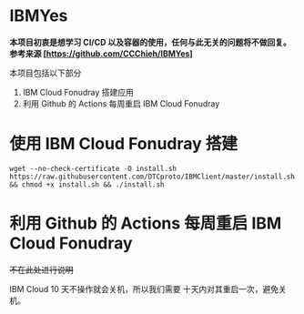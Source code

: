 # IBMYes

**本项目初衷是想学习 CI/CD 以及容器的使用，任何与此无关的问题将不做回复。**
**参考来源 [https://github.com/CCChieh/IBMYes]**

本项目包括以下部分

1. IBM Cloud Fonudray 搭建应用
2. 利用 Github 的 Actions 每周重启 IBM Cloud Fonudray

# 使用 IBM Cloud Fonudray 搭建

```shell
wget --no-check-certificate -O install.sh https://raw.githubusercontent.com/DTCproto/IBMClient/master/install.sh && chmod +x install.sh && ./install.sh
```

# 利用 Github 的 Actions 每周重启 IBM Cloud Fonudray

~~不在此处进行说明~~

IBM Cloud 10 天不操作就会关机，所以我们需要 十天内对其重启一次，避免关机。
